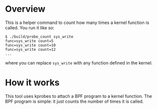 # Overview

This is a helper command to count how many times a kernel function is called. You run it like so:

```
$ ./build/probe_count sys_write
func=sys_write count=5
func=sys_write count=10
func=sys_write count=12
...
```

where you can replace `sys_write` with any function defined in the kernel.

# How it works

This tool uses kprobes to attach a BPF program to a kernel function. The BPF program is simple: it just counts the number of times it is called.